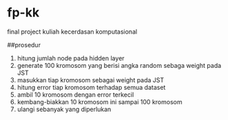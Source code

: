 # fp-kk
final project kuliah kecerdasan komputasional

##prosedur
1. hitung jumlah node pada hidden layer
2. generate 100 kromosom yang berisi angka random sebaga weight pada JST
3. masukkan tiap kromosom sebagai weight pada JST
4. hitung error tiap kromosom terhadap semua dataset
5. ambil 10 kromosom dengan error terkecil
6. kembang-biakkan 10 kromosom ini sampai 100 kromosom
7. ulangi sebanyak yang diperlukan
